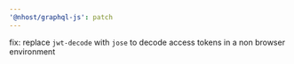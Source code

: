 ```yaml
---
'@nhost/graphql-js': patch
---
```


fix: replace `jwt-decode` with `jose` to decode access tokens in a non browser environment
